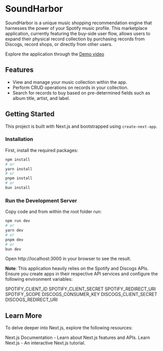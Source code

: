 # SoundHarbor
SoundHarbor is a unique music shopping recommendation engine that harnesses the power of your Spotify music profile. This marketplace application, currently featuring the buy-side user flow, allows users to expand their physical record collection by purchasing records from Discogs, record shops, or directly from other users.

Explore the application through the [Demo video](https://youtu.be/ZdokbTWFBEQ)

## Features
- View and manage your music collection within the app.
- Perform CRUD operations on records in your collection.
- Search for records to buy based on pre-determined fields such as album title, artist, and label.

## Getting Started
This project is built with Next.js and bootstrapped using `create-next-app`.

### Installation
First, install the required packages:

```bash
npm install
# or
yarn install
# or
pnpm install
# or
bun install
```

### Run the Development Server

Copy code and from within the root folder run:

```bash
npm run dev
# or
yarn dev
# or
pnpm dev
# or
bun dev
```

Open http://localhost:3000 in your browser to see the result.

**Note**: This application heavily relies on the Spotify and Discogs APIs. Ensure you create apps in their respective API services and configure the following environment variables:

SPOTIFY_CLIENT_ID
SPOTIFY_CLIENT_SECRET
SPOTIFY_REDIRECT_URI
SPOTIFY_SCOPE
DISCOGS_CONSUMER_KEY
DISCOGS_CLIENT_SECRET
DISCOGS_REDIRECT_URI


## Learn More
To delve deeper into Next.js, explore the following resources:

Next.js Documentation - Learn about Next.js features and APIs.
Learn Next.js - An interactive Next.js tutorial.
